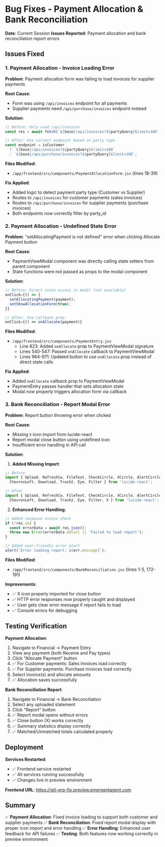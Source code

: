 # Bug Fixes - Payment Allocation & Bank Reconciliation

**Date**: Current Session
**Issues Reported**: Payment allocation and bank reconciliation report errors

## Issues Fixed

### 1. Payment Allocation - Invoice Loading Error

**Problem**: Payment allocation form was failing to load invoices for supplier payments

**Root Cause**: 
- Form was using `/api/invoices` endpoint for all payments
- Supplier payments need `/api/purchase/invoices` endpoint instead

**Solution**:
```javascript
// Before: Only used /api/invoices
const res = await fetch(`${base}/api/invoices?${partyQuery}&limit=100`);

// After: Use correct endpoint based on party type
const endpoint = isCustomer 
  ? `${base}/api/invoices?${partyQuery}&limit=100`
  : `${base}/api/purchase/invoices?${partyQuery}&limit=100`;
```

**Files Modified**:
- `/app/frontend/src/components/PaymentAllocationForm.jsx` (lines 18-39)

**Fix Applied**:
- Added logic to detect payment party type (Customer vs Supplier)
- Routes to `/api/invoices` for customer payments (sales invoices)
- Routes to `/api/purchase/invoices` for supplier payments (purchase invoices)
- Both endpoints now correctly filter by party_id

### 2. Payment Allocation - Undefined State Error

**Problem**: "setAllocatingPayment is not defined" error when clicking Allocate Payment button

**Root Cause**: 
- PaymentViewModal component was directly calling state setters from parent component
- State functions were not passed as props to the modal component

**Solution**:
```javascript
// Before: Direct state access in modal (not available)
onClick={() => {
  setAllocatingPayment(payment);
  setShowAllocationForm(true);
}}

// After: Use callback prop
onClick={() => onAllocate(payment)}
```

**Files Modified**:
- `/app/frontend/src/components/PaymentEntry.jsx` 
  - Line 823: Added `onAllocate` prop to PaymentViewModal signature
  - Lines 540-547: Passed `onAllocate` callback to PaymentViewModal
  - Lines 964-971: Updated button to use `onAllocate` prop instead of direct state calls

**Fix Applied**:
- Added `onAllocate` callback prop to PaymentViewModal
- PaymentEntry passes handler that sets allocation state
- Modal now properly triggers allocation form via callback

### 3. Bank Reconciliation - Report Modal Error

**Problem**: Report button throwing error when clicked

**Root Cause**: 
- Missing `X` icon import from lucide-react
- Report modal close button using undefined icon
- Insufficient error handling in API call

**Solution**:
1. **Added Missing Import**:
```javascript
// Before
import { Upload, RefreshCw, FileText, CheckCircle, XCircle, AlertCircle, 
  ChevronLeft, Download, Trash2, Eye, Filter } from 'lucide-react';

// After
import { Upload, RefreshCw, FileText, CheckCircle, XCircle, AlertCircle, 
  ChevronLeft, Download, Trash2, Eye, Filter, X } from 'lucide-react';
```

2. **Enhanced Error Handling**:
```javascript
// Added response status check
if (!res.ok) {
  const errorData = await res.json();
  throw new Error(errorData.detail || 'Failed to load report');
}

// Added user-friendly error alert
alert(`Error loading report: ${err.message}`);
```

**Files Modified**:
- `/app/frontend/src/components/BankReconciliation.jsx` (lines 1-5, 172-191)

**Improvements**:
- ✅ X icon properly imported for close button
- ✅ HTTP error responses now properly caught and displayed
- ✅ User gets clear error message if report fails to load
- ✅ Console errors for debugging

## Testing Verification

**Payment Allocation**:
1. Navigate to Financial → Payment Entry
2. View any payment (both Receive and Pay types)
3. Click "Allocate Payment" button
4. ✅ For Customer payments: Sales invoices load correctly
5. ✅ For Supplier payments: Purchase invoices load correctly
6. Select invoice(s) and allocate amounts
7. ✅ Allocation saves successfully

**Bank Reconciliation Report**:
1. Navigate to Financial → Bank Reconciliation
2. Select any uploaded statement
3. Click "Report" button
4. ✅ Report modal opens without errors
5. ✅ Close button (X) works correctly
6. ✅ Summary statistics display correctly
7. ✅ Matched/Unmatched totals calculated properly

## Deployment

**Services Restarted**:
- ✅ Frontend service restarted
- ✅ All services running successfully
- ✅ Changes live in preview environment

**Frontend URL**: https://gili-erp-fix.preview.emergentagent.com

## Summary

✅ **Payment Allocation**: Fixed invoice loading to support both customer and supplier payments
✅ **Bank Reconciliation**: Fixed report modal display with proper icon import and error handling
✅ **Error Handling**: Enhanced user feedback for API failures
✅ **Testing**: Both features now working correctly in preview environment

